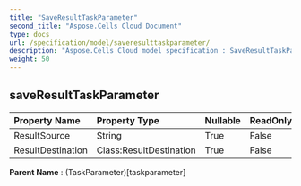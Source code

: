 ```yaml
---
title: "SaveResultTaskParameter"
second_title: "Aspose.Cells Cloud Document"
type: docs
url: /specification/model/saveresulttaskparameter/
description: "Aspose.Cells Cloud model specification : SaveResultTaskParameter. Effortlessly handle Excel and other spreadsheet documents with features like opening, generating, editing, splitting, merging, comparing, and converting."
weight: 50
---
```


## **saveResultTaskParameter**

 

| Property Name | Property Type | Nullable |  ReadOnly | DefaultValue | Description | 
| :- | :- | :- |:- |  :- | :- |
| ResultSource | String | True |  False |  |  |  
| ResultDestination | Class:ResultDestination | True |  False |  |  |  

**Parent Name** : (TaskParameter)[taskparameter]

